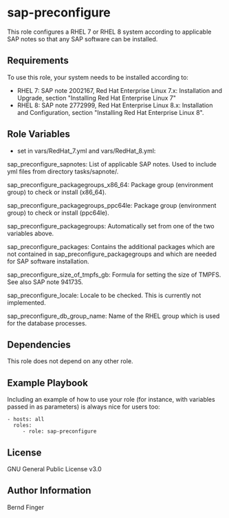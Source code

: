 sap-preconfigure
================

This role configures a RHEL 7 or RHEL 8 system according to applicable SAP notes so that any SAP software can be installed.

Requirements
------------

To use this role, your system needs to be installed according to:
- RHEL 7: SAP note 2002167, Red Hat Enterprise Linux 7.x: Installation and Upgrade, section "Installing Red Hat Enterprise Linux 7"
- RHEL 8: SAP note 2772999, Red Hat Enterprise Linux 8.x: Installation and Configuration, section "Installing Red Hat Enterprise Linux 8".

Role Variables
--------------

- set in vars/RedHat_7.yml and vars/RedHat_8.yml:

sap_preconfigure_sapnotes: List of applicable SAP notes. Used to include yml files from directory tasks/sapnote/<SAP Note number>.

sap_preconfigure_packagegroups_x86_64: Package group (environment group) to check or install (x86_64).

sap_preconfigure_packagegroups_ppc64le: Package group (environment group) to check or install (ppc64le).

sap_preconfigure_packagegroups: Automatically set from one of the two variables above.

sap_preconfigure_packages: Contains the additional packages which are not contained in sap_preconfigure_packagegroups and which are
   needed for SAP software installation.

sap_preconfigure_size_of_tmpfs_gb: Formula for setting the size of TMPFS. See also SAP note 941735.

sap_preconfigure_locale: Locale to be checked. This is currently not implemented.

sap_preconfigure_db_group_name: Name of the RHEL group which is used for the database processes.

Dependencies
------------

This role does not depend on any other role.

Example Playbook
----------------

Including an example of how to use your role (for instance, with variables passed in as parameters) is always nice for users too:

    - hosts: all
      roles:
         - role: sap-preconfigure

License
-------

GNU General Public License v3.0

Author Information
------------------

Bernd Finger
